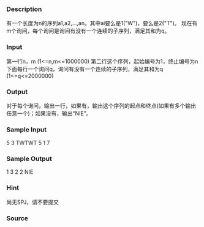 
### Description
有一个长度为n的序列a1,a2,...,an。其中ai要么是1("W")，要么是2("T")。
现在有m个询问，每个询问是询问有没有一个连续的子序列，满足其和为q。

### Input
第一行n，m (1<=n,m<=1000000)
第二行这个序列，起始编号为1，终止编号为n
下面每行一个询问q，询问有没有一个连续的子序列，满足其和为q (1<=q<=2000000)

### Output
对于每个询问，输出一行，如果有，输出这个序列的起点和终点(如果有多个输出任意一个)；如果没有，输出“NIE”。

### Sample Input
5 3
TWTWT
5
1
7


### Sample Output
1 3
2 2
NIE

### Hint
尚无SPJ，请不要提交
### Source
